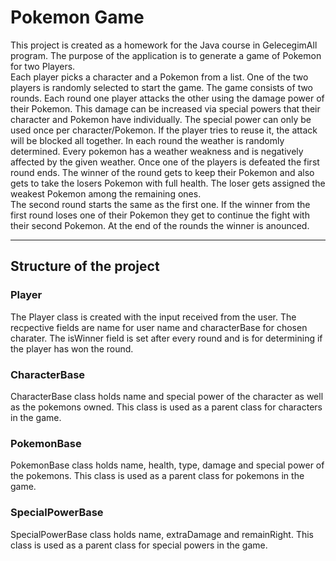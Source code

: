 # Pokemon Game
This project is created as a homework for the Java course in GelecegimAll program. The purpose of the application is to generate a game of Pokemon for two Players.  
Each player picks a character and a Pokemon from a list. One of the two players is randomly selected to start the game. 
The game consists of two rounds. Each round one player attacks the other using the damage power of their Pokemon. This damage can be increased via special powers that their character and Pokemon have individually.
The special power can only be used once per character/Pokemon. If the player tries to reuse it, the attack will be blocked all together. In each round the weather is randomly determined. Every pokemon has a weather weakness and is negatively affected by the given weather.
Once one of the players is defeated the first round ends. The winner of the round gets to keep their Pokemon and also gets to take the losers Pokemon with full health. The loser gets assigned the weakest Pokemon among the remaining ones.  
The second round starts the same as the first one. If the winner from the first round loses one of their Pokemon they get to continue the fight with their second Pokemon.
At the end of the rounds the winner is anounced.
________________________________

## Structure of the project
### Player
The Player class is created with the input received from the user. The recpective fields are name for user name and characterBase for chosen charater. The isWinner field is set after every round and is for determining if the player has won the round. 

### CharacterBase
CharacterBase class holds name and special power of the character as well as the pokemons owned. This class is used as a parent class for characters in the game.

### PokemonBase
PokemonBase class holds name, health, type, damage and special power of the pokemons. This class is used as a parent class for pokemons in the game.

### SpecialPowerBase
SpecialPowerBase class holds name, extraDamage and remainRight. This class is used as a parent class for special powers in the game.
